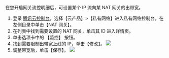 在您开启网关流控明细后，可设置某个 IP 流向某 NAT 网关的出带宽。
1.	登录 [腾讯云控制台](https://console.cloud.tencent.com/)，选择【云产品】>【私有网络】进入私有网络控制台，在左侧目录中单击【NAT 网关】。
2.	在列表中找到需要设置的 NAT 网关，单击其 ID 进入详情页。
3.	单击选项卡中的 【监控】 按钮。
4. 找到需要限制出带宽上线的 IP，单击【修改】。
 ![](https://main.qcloudimg.com/raw/11204463afe7415291b65f7476e9bde8.png)
5. 调整带宽后，单击【保存】。
 ![](https://main.qcloudimg.com/raw/467a87dd6b09df14478c1425ecc8fc15.png)
